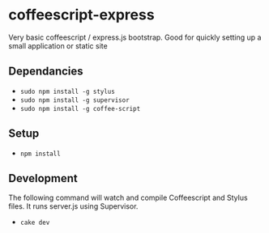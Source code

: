 coffeescript-express
====================

Very basic coffeescript / express.js bootstrap. Good for quickly setting up a small application or static site
## Dependancies
* `sudo npm install -g stylus`
* `sudo npm install -g supervisor`
* `sudo npm install -g coffee-script`

## Setup
* `npm install`

## Development
The following command will watch and compile Coffeescript and Stylus files. It runs server.js using Supervisor.
* `cake dev`
